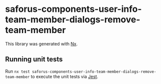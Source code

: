 # saforus-components-user-info-team-member-dialogs-remove-team-member

This library was generated with [Nx](https://nx.dev).

## Running unit tests

Run `nx test saforus-components-user-info-team-member-dialogs-remove-team-member` to execute the unit tests via [Jest](https://jestjs.io).
